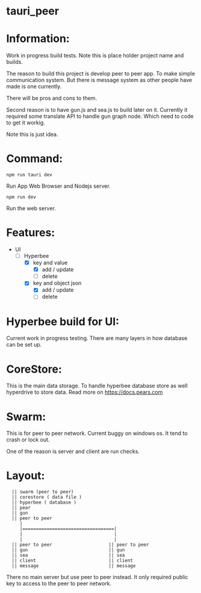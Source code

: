 
# tauri_peer

# Information:
  Work in progress build tests. Note this is place holder project name and builds.

  The reason to build this project is develop peer to peer app. To make simple communication system. But there is message system as other people have made is one currently.

  There will be pros and cons to them.

  Second reason is to have gun.js and sea.js to build later on it. Currently it required some translate API to handle gun graph node. Which need to code to get it workig.

  Note this is just idea.

# Command:

```
npm run tauri dev
```
Run App Web Browser and Nodejs server.

```
npm run dev
```
Run the web server.

# Features:

 * UI
   * [ ] Hyperbee
     * [x] key and value 
       * [x] add / update
       * [ ] delete
     * [x] key and object json
       * [x] add / update
       * [ ] delete

# Hyperbee build for UI:
  Current work in progress testing. There are many layers in how database can be set up.

# CoreStore:
  This is the main data storage. To handle hyperbee database store as well hyperdrive to store data. Read more on https://docs.pears.com
  
# Swarm:
 This is for peer to peer network. Current buggy on windows os. It tend to crash or lock out.

 One of the reason is server and client are run checks.

# Layout:
```
  || swarm (peer to peer)
  || corestore ( data file )
  || hyperbee ( database )
  || pear
  || gun
  || peer to peer
     |
     |==================================|
     |                                  |
     |                                  |
  || peer to peer                     || peer to peer
  || gun                              || gun
  || sea                              || sea
  || client                           || client
  || message                          || message

```
  There no main server but use peer to peer instead. It only required public key to access to the peer to peer network.